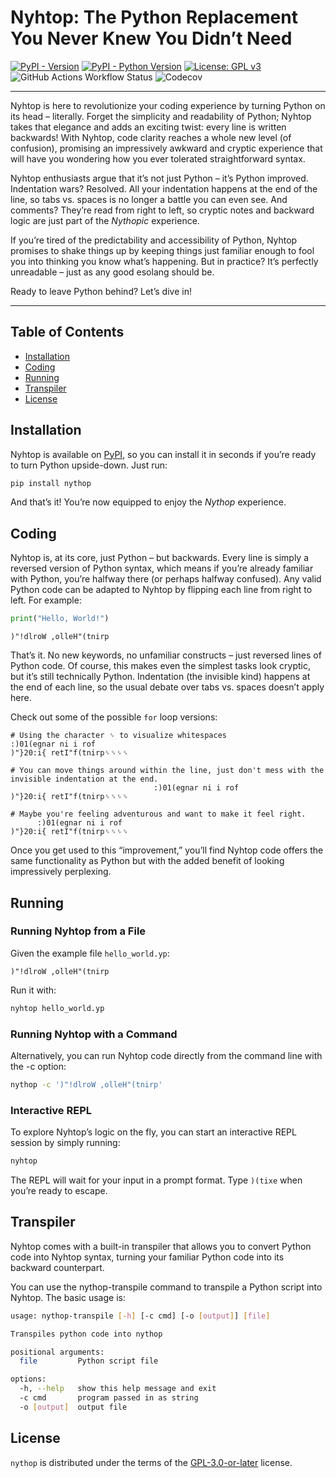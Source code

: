 # Nyhtop: The Python Replacement You Never Knew You Didn’t Need

[![PyPI - Version](https://img.shields.io/pypi/v/nythop.svg)](https://pypi.org/project/nythop)
[![PyPI - Python Version](https://img.shields.io/pypi/pyversions/nythop.svg)](https://pypi.org/project/nythop)
[![License: GPL v3](https://img.shields.io/badge/License-GPL_v3-blue.svg)](https://www.gnu.org/licenses/gpl-3.0.en.html)
![GitHub Actions Workflow Status](https://img.shields.io/github/actions/workflow/status/luxedo/nythop/publish.yml)
![Codecov](https://img.shields.io/codecov/c/github/luxedo/nythop)

---

Nyhtop is here to revolutionize your coding experience by turning Python on its head – literally.
Forget the simplicity and readability of Python; Nyhtop takes that elegance and adds an exciting
twist: every line is written backwards! With Nyhtop, code clarity reaches a whole new level (of
confusion), promising an impressively awkward and cryptic experience that will have you wondering
how you ever tolerated straightforward syntax.

Nyhtop enthusiasts argue that it’s not just Python – it’s Python improved. Indentation wars?
Resolved. All your indentation happens at the end of the line, so tabs vs. spaces is no longer a
battle you can even see. And comments? They’re read from right to left, so cryptic notes and
backward logic are just part of the _Nythopic_ experience.

If you’re tired of the predictability and accessibility of Python, Nyhtop promises to shake things
up by keeping things just familiar enough to fool you into thinking you know what’s happening. But
in practice? It’s perfectly unreadable – just as any good esolang should be.

Ready to leave Python behind? Let’s dive in!

---

## Table of Contents

- [Installation](#installation)
- [Coding](#coding)
- [Running](#running)
- [Transpiler](#transpiler)
- [License](#license)

## Installation

Nyhtop is available on [PyPI](https://pypi.org/project/nythop/), so you can install it in seconds
if you’re ready to turn Python upside-down. Just run:

```bash
pip install nythop
```

And that’s it! You’re now equipped to enjoy the _Nythop_ experience.

## Coding

Nyhtop is, at its core, just Python – but backwards. Every line is simply a reversed version of
Python syntax, which means if you’re already familiar with Python, you’re halfway there (or perhaps
halfway confused). Any valid Python code can be adapted to Nyhtop by flipping each line from right
to left. For example:

```python
print("Hello, World!")
```

```
)"!dlroW ,olleH"(tnirp
```

That’s it. No new keywords, no unfamiliar constructs – just reversed lines of Python code. Of
course, this makes even the simplest tasks look cryptic, but it’s still technically Python.
Indentation (the invisible kind) happens at the end of each line, so the usual debate over tabs
vs. spaces doesn’t apply here.

Check out some of the possible `for` loop versions:

```
# Using the character ␠ to visualize whitespaces
:)01(egnar ni i rof
)"}20:i{ retI"f(tnirp␠␠␠␠

# You can move things around within the line, just don't mess with the invisible indentation at the end.
                                :)01(egnar ni i rof
)"}20:i{ retI"f(tnirp␠␠␠␠

# Maybe you're feeling adventurous and want to make it feel right.
      :)01(egnar ni i rof
)"}20:i{ retI"f(tnirp␠␠␠␠
```

Once you get used to this “improvement,” you’ll find Nyhtop code offers the same functionality as
Python but with the added benefit of looking impressively perplexing.

## Running

### Running Nyhtop from a File

Given the example file `hello_world.yp`:

```
)"!dlroW ,olleH"(tnirp
```

Run it with:

```bash
nyhtop hello_world.yp
```

### Running Nyhtop with a Command

Alternatively, you can run Nyhtop code directly from the command line with the -c option:

```bash
nythop -c ')"!dlroW ,olleH"(tnirp'
```

### Interactive REPL

To explore Nyhtop’s logic on the fly, you can start an interactive REPL session by simply running:

```bash
nyhtop
```

The REPL will wait for your input in a prompt format. Type `)(tixe` when you’re ready to escape.

## Transpiler

Nyhtop comes with a built-in transpiler that allows you to convert Python code into Nyhtop syntax,
turning your familiar Python code into its backward counterpart.

You can use the nythop-transpile command to transpile a Python script into Nyhtop. The basic usage
is:

```bash
usage: nythop-transpile [-h] [-c cmd] [-o [output]] [file]

Transpiles python code into nythop

positional arguments:
  file         Python script file

options:
  -h, --help   show this help message and exit
  -c cmd       program passed in as string
  -o [output]  output file

```

## License

`nythop` is distributed under the terms of the [GPL-3.0-or-later](https://spdx.org/licenses/GPL-3.0-or-later.html) license.
